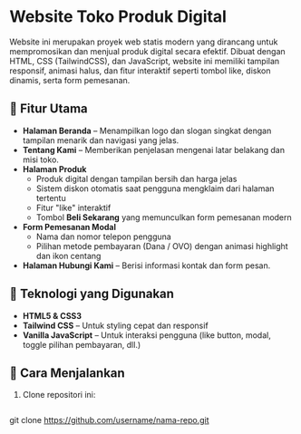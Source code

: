 # Website Toko Produk Digital

Website ini merupakan proyek web statis modern yang dirancang untuk mempromosikan dan menjual produk digital secara efektif. Dibuat dengan HTML, CSS (TailwindCSS), dan JavaScript, website ini memiliki tampilan responsif, animasi halus, dan fitur interaktif seperti tombol like, diskon dinamis, serta form pemesanan.

## 🧩 Fitur Utama

- **Halaman Beranda** – Menampilkan logo dan slogan singkat dengan tampilan menarik dan navigasi yang jelas.
- **Tentang Kami** – Memberikan penjelasan mengenai latar belakang dan misi toko.
- **Halaman Produk**  
  - Produk digital dengan tampilan bersih dan harga jelas  
  - Sistem diskon otomatis saat pengguna mengklaim dari halaman tertentu  
  - Fitur "like" interaktif  
  - Tombol **Beli Sekarang** yang memunculkan form pemesanan modern
- **Form Pemesanan Modal**  
  - Nama dan nomor telepon pengguna  
  - Pilihan metode pembayaran (Dana / OVO) dengan animasi highlight dan ikon centang
- **Halaman Hubungi Kami** – Berisi informasi kontak dan form pesan.

## 🎨 Teknologi yang Digunakan

- **HTML5 & CSS3**
- **Tailwind CSS** – Untuk styling cepat dan responsif
- **Vanilla JavaScript** – Untuk interaksi pengguna (like button, modal, toggle pilihan pembayaran, dll.)

## 🚀 Cara Menjalankan

1. Clone repositori ini:
   ```bash
  git clone https://github.com/username/nama-repo.git
